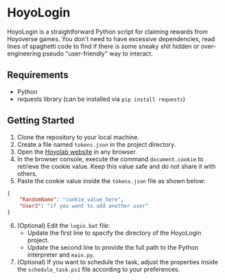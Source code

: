 # HoyoLogin

HoyoLogin is a straightforward Python script for claiming rewards from Hoyoverse games. You don't need to have excessive dependencies, read lines of spaghetti code to find if there is some sneaky shit hidden or over-engineering pseudo "user-friendly" way to interact.

## Requirements

- Python
- requests library (can be installed via `pip install requests`)

## Getting Started

1. Clone the repository to your local machine.
2. Create a file named `tokens.json` in the project directory.
3. Open the [Hoyolab website](https://www.hoyolab.com/home) in any browser.
4. In the browser console, execute the command `document.cookie` to retrieve the cookie value. Keep this value safe and do not share it with others.
5. Paste the cookie value inside the `tokens.json` file as shown below:

```json
{
    "RandomName": "cookie_value_here",
    "User2": "if you want to add another user"
}
```
6. (Optional) Edit the `login.bat` file:
   - Update the first line to specify the directory of the HoyoLogin project.
   - Update the second line to provide the full path to the Python interpreter and `main.py`.
7. (Optional) If you want to schedule the task, adjust the properties inside the `schedule_task.ps1` file according to your preferences.

